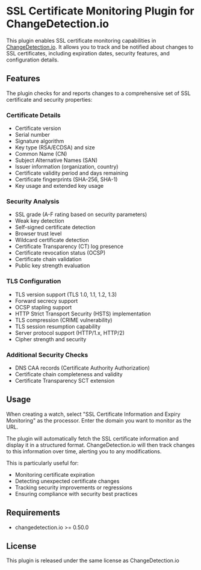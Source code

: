 # SSL Certificate Monitoring Plugin for ChangeDetection.io

This plugin enables SSL certificate monitoring capabilities in [ChangeDetection.io](https://github.com/dgtlmoon/changedetection.io). It allows you to track and be notified about changes to SSL certificates, including expiration dates, security features, and configuration details.

## Features

The plugin checks for and reports changes to a comprehensive set of SSL certificate and security properties:

### Certificate Details
- Certificate version
- Serial number
- Signature algorithm
- Key type (RSA/ECDSA) and size
- Common Name (CN)
- Subject Alternative Names (SAN)
- Issuer information (organization, country)
- Certificate validity period and days remaining
- Certificate fingerprints (SHA-256, SHA-1)
- Key usage and extended key usage

### Security Analysis
- SSL grade (A-F rating based on security parameters)
- Weak key detection
- Self-signed certificate detection
- Browser trust level
- Wildcard certificate detection
- Certificate Transparency (CT) log presence
- Certificate revocation status (OCSP)
- Certificate chain validation
- Public key strength evaluation

### TLS Configuration
- TLS version support (TLS 1.0, 1.1, 1.2, 1.3)
- Forward secrecy support
- OCSP stapling support
- HTTP Strict Transport Security (HSTS) implementation
- TLS compression (CRIME vulnerability)
- TLS session resumption capability
- Server protocol support (HTTP/1.x, HTTP/2)
- Cipher strength and security

### Additional Security Checks
- DNS CAA records (Certificate Authority Authorization)
- Certificate chain completeness and validity
- Certificate Transparency SCT extension

## Usage

When creating a watch, select "SSL Certificate Information and Expiry Monitoring" as the processor. Enter the domain you want to monitor as the URL.

The plugin will automatically fetch the SSL certificate information and display it in a structured format. ChangeDetection.io will then track changes to this information over time, alerting you to any modifications.

This is particularly useful for:
- Monitoring certificate expiration
- Detecting unexpected certificate changes
- Tracking security improvements or regressions
- Ensuring compliance with security best practices

## Requirements

- changedetection.io >= 0.50.0

## License

This plugin is released under the same license as ChangeDetection.io


